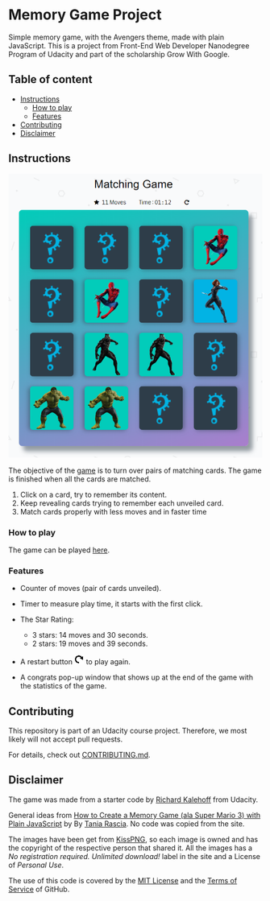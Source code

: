# Memory Game Project

Simple memory game, with the Avengers theme, made with plain JavaScript. This is a project from Front-End Web Developer Nanodegree Program of Udacity and part of the scholarship Grow With Google.

## Table of content

- [Instructions](#instructions)
  - [How to play](#how-to-play)
  - [Features](#features)
- [Contributing](#contributing)
- [Disclaimer](#disclaimer)

## Instructions

![Game](https://github.com/primer101/Matching-Game/raw/master/img-src/game.png)

The objective of the [game](https://en.wikipedia.org/wiki/Concentration_(game)) is to turn over pairs of matching cards. The game is finished when all the cards are matched.

1. Click on a card, try to remember its content.
2. Keep revealing cards trying to remember each unveiled card.
3. Match cards properly with less moves and in faster time

### How to play

The game can be played [here](http://ldaudinot.atwebpages.com/memory/).

### Features

- Counter of moves (pair of cards unveiled).
- Timer to measure play time, it starts with the first click.

- The Star Rating:
  - 3 stars: 14 moves and 30 seconds.
  - 2 stars: 19 moves and 39 seconds.
- A restart button ![restart](https://github.com/primer101/Matching-Game/raw/master/img-src/restart.png) to play again.
- A congrats pop-up window that shows up at the end of the game with the statistics of the game.

## Contributing

This repository is part of an Udacity course project. Therefore, we most likely will not accept pull requests.

For details, check out [CONTRIBUTING.md](CONTRIBUTING.md).

## Disclaimer

The game was made from a starter code by [Richard Kalehoff](https://github.com/richardkalehoff) from Udacity.

General ideas from [How to Create a Memory Game (ala Super Mario 3) with Plain JavaScript](https://www.taniarascia.com/how-to-create-a-memory-game-super-mario-with-plain-javascript/) by By [Tania Rascia](https://www.taniarascia.com/me). No code was copied from the site.

The images have been get from [KissPNG](https://www.kisspng.com/), so each image is owned and has the copyright of the respective person that shared it. All the images has a *No registration required. Unlimited download!* label in the site and a License of *Personal Use*.

The use of this code is covered by the [MIT License](LICENSE.txt) and the [Terms of Service](https://help.github.com/articles/github-terms-of-service) of GitHub.
